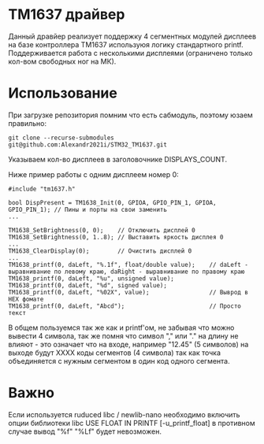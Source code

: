 # TM1637 драйвер
Данный дравйер реализует поддержку 4 сегментных модулей дисплеев на базе контроллера TM1637 используюя логику стандартного printf. Поддерживается работа с несколькими дисплеями (ограничено только кол-вом свободных ног на МК).

# Использование
При загрузке репозитория помним что есть сабмодуль, поэтому юзаем правильно:
```
git clone --recurse-submodules git@github.com:Alexandr2021i/STM32_TM1637.git
```
Указываем кол-во дисплеев в заголовочнике DISPLAYS_COUNT.

Ниже пример работы с одним дисплеем номер 0:

```
#include "tm1637.h"

bool DispPresent = TM1638_Init(0, GPIOA, GPIO_PIN_1, GPIOA, GPIO_PIN_1); // Пины и порты на свои заменить
...

TM1638_SetBrightness(0, 0);    // Отключить дисплей 0
TM1638_SetBrightness(0, 1..8); // Выставить яркость дисплея 0
...
TM1638_ClearDisplay(0);        // Очистить дисплей 0
...
TM1638_printf(0, daLeft, "%.1f", float/double value);    // daLeft - выравнивание по левому краю, daRight - выравнивание по правому краю
TM1638_printf(0, daLeft, "%u", unsigned value);
TM1638_printf(0, daLeft, "%d", signed value);
TM1638_printf(0, daLeft, "%02X", value);                 // Выврод в HEX фомате
TM1638_printf(0, daLeft, "Abcd");                        // Просто текст
```
В общем пользуемся так же как и printf'ом, не забывая что можно вывести 4 символа, так же помня что символ "," или "." на длину не влияют - это означает что на входе, например "12.45" (5 символов) на выходе будут XXXX коды сегментов (4 символа) так как точка объединяется с нужным сегментом в один код одного сегмента.

# Важно
Если используется ruduced libc / newlib-nano необходимо включить опции библиотеки libc USE FLOAT IN PRINTF [-u_printf_float] в противном случае вывод "%f" "%Lf" будет невозможен.

